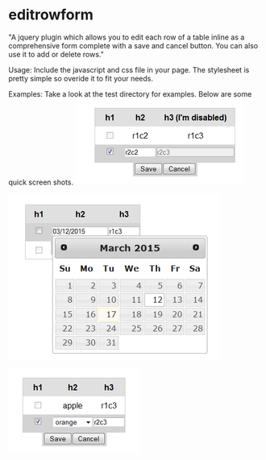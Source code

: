 # editrowform
"A jquery plugin which allows you to edit each row of a table inline as a comprehensive form complete with a save and cancel button.  You can also use it to add or delete rows."

Usage:
Include the javascript and css file in your page.  The stylesheet is pretty simple so overide it to fit your needs.

Examples:
Take a look at the test directory for examples.  Below are some quick screen shots.
![alt tag](docs/images/simple.png)

![alt tag](docs/images/datepicker.png)

![alt tag](docs/images/select.png)
